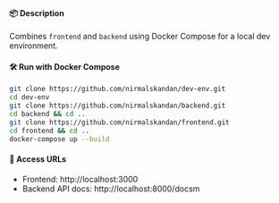 #### 📦 Description
Combines `frontend` and `backend` using Docker Compose for a local dev environment.

#### 🛠️ Run with Docker Compose
```bash
git clone https://github.com/nirmalskandan/dev-env.git
cd dev-env
git clone https://github.com/nirmalskandan/backend.git
cd backend && cd ..
git clone https://github.com/nirmalskandan/frontend.git
cd frontend && cd ..
docker-compose up --build
```

#### 🧭 Access URLs
- Frontend: http://localhost:3000
- Backend API docs: http://localhost:8000/docsm